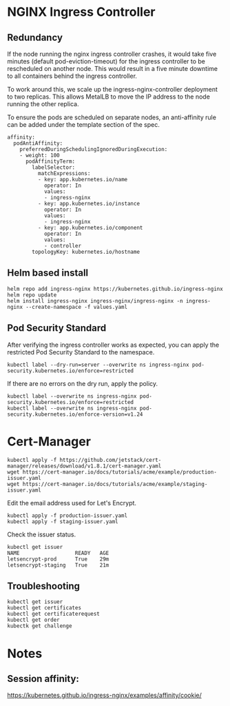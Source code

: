# NGINX Ingress Controller

## Redundancy 
If the node running the nginx ingress controller crashes, it would take five minutes (default pod-eviction-timeout) for the ingress controller to be rescheduled on another node. This would result in a five minute downtime to all containers behind the ingress controller.  

To work around this, we scale up the ingress-nginx-controller deployment to two replicas. This allows MetalLB to move the IP address to the node running the other replica.  

To ensure the pods are scheduled on separate nodes, an anti-affinity rule can be added under the template section of the spec.  
```
affinity: 
  podAntiAffinity:
    preferredDuringSchedulingIgnoredDuringExecution:
    - weight: 100
      podAffinityTerm:
        labelSelector:
          matchExpressions:
          - key: app.kubernetes.io/name
            operator: In
            values:
            - ingress-nginx
          - key: app.kubernetes.io/instance
            operator: In
            values:
            - ingress-nginx
          - key: app.kubernetes.io/component
            operator: In
            values:
            - controller
        topologyKey: kubernetes.io/hostname
```
## Helm based install
```
helm repo add ingress-nginx https://kubernetes.github.io/ingress-nginx
helm repo update
helm install ingress-nginx ingress-nginx/ingress-nginx -n ingress-nginx --create-namespace -f values.yaml 
```

## Pod Security Standard
After verifying the ingress controller works as expected, you can apply the restricted Pod Security Standard to the namespace.
```
kubectl label --dry-run=server --overwrite ns ingress-nginx pod-security.kubernetes.io/enforce=restricted
```
If there are no errors on the dry run, apply the policy.
```
kubectl label --overwrite ns ingress-nginx pod-security.kubernetes.io/enforce=restricted
kubectl label --overwrite ns ingress-nginx pod-security.kubernetes.io/enforce-version=v1.24
```

# Cert-Manager
```
kubectl apply -f https://github.com/jetstack/cert-manager/releases/download/v1.8.1/cert-manager.yaml
wget https://cert-manager.io/docs/tutorials/acme/example/production-issuer.yaml
wget https://cert-manager.io/docs/tutorials/acme/example/staging-issuer.yaml
```
Edit the email address used for Let's Encrypt.  
```
kubectl apply -f production-issuer.yaml
kubectl apply -f staging-issuer.yaml
```
Check the issuer status.  
```
kubectl get issuer
NAME                  READY   AGE
letsencrypt-prod      True    29m
letsencrypt-staging   True    21m
```

## Troubleshooting
```
kubectl get issuer
kubectl get certificates
kubectl get certificaterequest
kubectl get order
kubectk get challenge
```

# Notes
## Session affinity:
https://kubernetes.github.io/ingress-nginx/examples/affinity/cookie/
